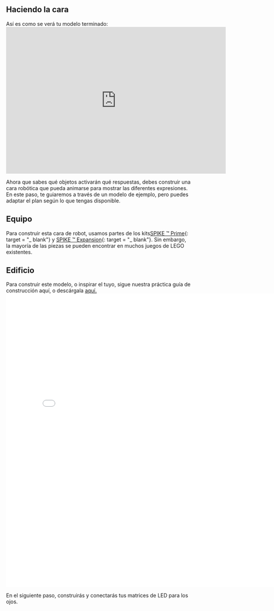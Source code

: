 ## Haciendo la cara

Así es como se verá tu modelo terminado: <iframe src="https://sketchfab.com/models/d0e78282ad3c4436a2ac7a5326983d8b/embed?autospin=0.2&amp;autostart=1" width="600" height="400" frameborder="0" mark="crwd-mark"></iframe>

Ahora que sabes qué objetos activarán qué respuestas, debes construir una cara robótica que pueda animarse para mostrar las diferentes expresiones. En este paso, te guiaremos a través de un modelo de ejemplo, pero puedes adaptar el plan según lo que tengas disponible.

## Equipo
Para construir esta cara de robot, usamos partes de los kits[SPIKE ™ Prime](https://education.lego.com/en-gb/product/spike-prime){: target = "_ blank"} y [SPIKE ™ Expansion](https://education.lego.com/en-gb/products/lego-education-spike-prime-expansion-set/45680){: target = "_ blank"}. Sin embargo, la mayoría de las piezas se pueden encontrar en muchos juegos de LEGO existentes.

## Edificio
Para construir este modelo, o inspirar el tuyo, sigue nuestra práctica guía de construcción aquí, o descárgala [aquí.](images/robot_face.pdf)
<embed src="images/robot_face.pdf" width="800"  height="800" alt="pdf" pluginspage="http://www.adobe.com/products/acrobat/readstep2.html">
  </p> 
  
  <p spaces-before="0">
    En el siguiente paso, construirás y conectarás tus matrices de LED para los ojos.
  </p>
